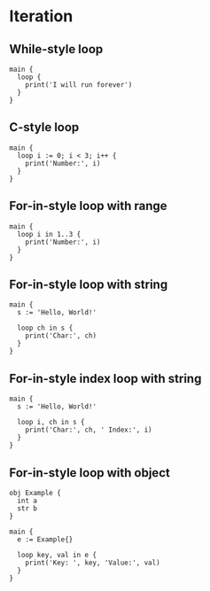# Iteration

## While-style loop
```the
main {
  loop {
    print('I will run forever')
  }
}
```

## C-style loop
```the
main {
  loop i := 0; i < 3; i++ {
    print('Number:', i)
  }
}
```

## For-in-style loop with range
```the
main {
  loop i in 1..3 {
    print('Number:', i)
  }
}
```

## For-in-style loop with string
```the
main {
  s := 'Hello, World!'

  loop ch in s {
    print('Char:', ch)
  }
}
```

## For-in-style index loop with string
```the
main {
  s := 'Hello, World!'

  loop i, ch in s {
    print('Char:', ch, ' Index:', i)
  }
}
```

## For-in-style loop with object
```the
obj Example {
  int a
  str b
}

main {
  e := Example{}

  loop key, val in e {
    print('Key: ', key, 'Value:', val)
  }
}
```

